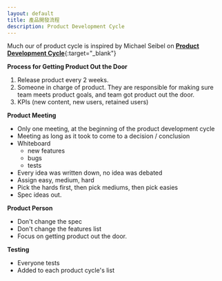 ```yaml
---
layout: default
title: 產品開發流程
description: Product Development Cycle
---
```


Much our of product cycle is inspired by Michael Seibel on [**Product Development Cycle**](https://www.youtube.com/watch?v=kzVvjKLdAbk){:target="_blank"}

**Process for Getting Product Out the Door**
1. Release product every 2 weeks.
1. Someone in charge of product. They are responsible for making sure team meets product goals, and team got product out the door.
1. KPIs (new content, new users, retained users)

**Product Meeting**

* Only one meeting, at the beginning of the product development cycle
* Meeting as long as it took to come to a decision / conclusion
* Whiteboard
  * new features
  * bugs
  * tests
* Every idea was written down, no idea was debated
* Assign easy, medium, hard
* Pick the hards first, then pick mediums, then pick easies
* Spec ideas out.

**Product Person**

* Don't change the spec
* Don't change the features list
* Focus on getting product out the door.

**Testing**

* Everyone tests
* Added to each product cycle's list